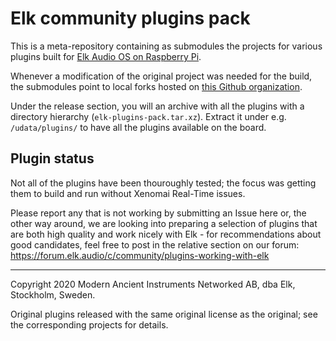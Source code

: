 # Elk community plugins pack

This is a meta-repository containing as submodules the projects for various plugins built for [Elk Audio OS on Raspberry Pi](https://github.com/elk-audio/).

Whenever a modification of the original project was needed for the build, the submodules point to local forks hosted on [this Github organization](https://github.com/elk-community).

Under the release section, you will an archive with all the plugins with a directory hierarchy (`elk-plugins-pack.tar.xz`). Extract it under e.g. `/udata/plugins/` to have all the plugins available on the board.

## Plugin status

Not all of the plugins have been thouroughly tested; the focus was getting them to build and run without Xenomai Real-Time issues.

Please report any that is not working by submitting an Issue here or, the other way around, we are looking into preparing a selection of plugins that are both high quality and work nicely with Elk - for recommendations about good candidates, feel free to post in the relative section on our forum:
https://forum.elk.audio/c/community/plugins-working-with-elk

---
Copyright 2020 Modern Ancient Instruments Networked AB, dba Elk, Stockholm, Sweden.

Original plugins released with the same original license as the original; see the corresponding projects for details.
